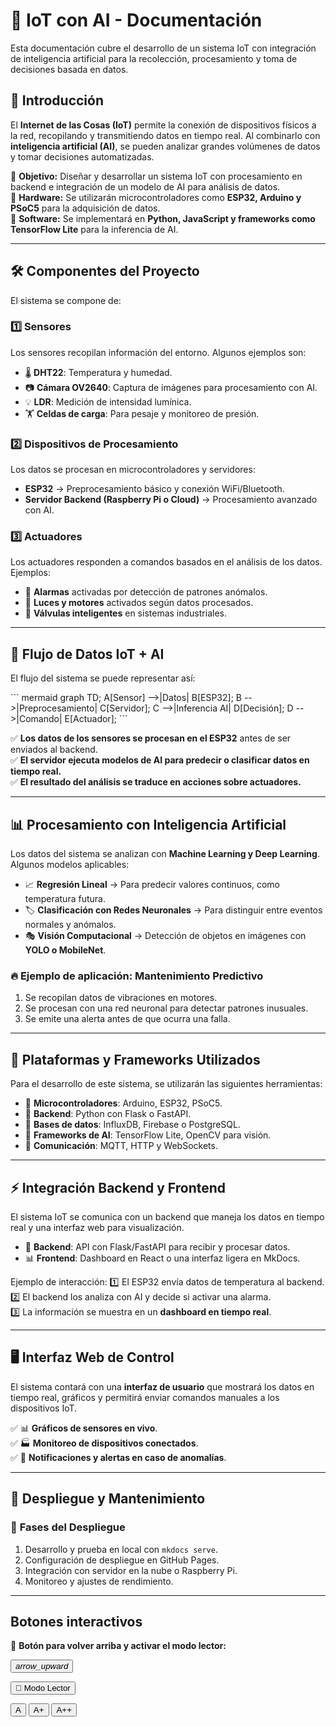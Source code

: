 # 📡 IoT con AI - Documentación

Esta documentación cubre el desarrollo de un sistema IoT con integración de inteligencia artificial para la recolección, procesamiento y toma de decisiones basada en datos.

## 📌 Introducción

El **Internet de las Cosas (IoT)** permite la conexión de dispositivos físicos a la red, recopilando y transmitiendo datos en tiempo real. Al combinarlo con **inteligencia artificial (AI)**, se pueden analizar grandes volúmenes de datos y tomar decisiones automatizadas.

🔹 **Objetivo:** Diseñar y desarrollar un sistema IoT con procesamiento en backend e integración de un modelo de AI para análisis de datos.  
🔹 **Hardware:** Se utilizarán microcontroladores como **ESP32, Arduino y PSoC5** para la adquisición de datos.  
🔹 **Software:** Se implementará en **Python, JavaScript y frameworks como TensorFlow Lite** para la inferencia de AI.

---

## 🛠️ **Componentes del Proyecto**

El sistema se compone de:

### 1️⃣ **Sensores**

Los sensores recopilan información del entorno. Algunos ejemplos son:

- 🌡 **DHT22**: Temperatura y humedad.
- 📷 **Cámara OV2640**: Captura de imágenes para procesamiento con AI.
- 💡 **LDR**: Medición de intensidad lumínica.
- 🏋 **Celdas de carga**: Para pesaje y monitoreo de presión.

### 2️⃣ **Dispositivos de Procesamiento**

Los datos se procesan en microcontroladores y servidores:

- **ESP32** → Preprocesamiento básico y conexión WiFi/Bluetooth.
- **Servidor Backend (Raspberry Pi o Cloud)** → Procesamiento avanzado con AI.

### 3️⃣ **Actuadores**

Los actuadores responden a comandos basados en el análisis de los datos.  
Ejemplos:

- 🔔 **Alarmas** activadas por detección de patrones anómalos.
- 🚦 **Luces y motores** activados según datos procesados.
- 🔧 **Válvulas inteligentes** en sistemas industriales.

---

## 🔀 **Flujo de Datos IoT + AI**

El flujo del sistema se puede representar así:

<div style="display: flex; justify-content: center;">
``` mermaid
graph TD;
  A[Sensor] -->|Datos| B[ESP32];
  B -->|Preprocesamiento| C[Servidor];
  C -->|Inferencia AI| D[Decisión];
  D -->|Comando| E[Actuador];
```
</div>

✅ **Los datos de los sensores se procesan en el ESP32** antes de ser enviados al backend.  
✅ **El servidor ejecuta modelos de AI para predecir o clasificar datos en tiempo real.**  
✅ **El resultado del análisis se traduce en acciones sobre actuadores.**

---

## 📊 **Procesamiento con Inteligencia Artificial**

Los datos del sistema se analizan con **Machine Learning y Deep Learning**. Algunos modelos aplicables:

- 📈 **Regresión Lineal** → Para predecir valores continuos, como temperatura futura.
- 🏷️ **Clasificación con Redes Neuronales** → Para distinguir entre eventos normales y anómalos.
- 🎭 **Visión Computacional** → Detección de objetos en imágenes con **YOLO o MobileNet**.

### 🔥 **Ejemplo de aplicación: Mantenimiento Predictivo**

1. Se recopilan datos de vibraciones en motores.
2. Se procesan con una red neuronal para detectar patrones inusuales.
3. Se emite una alerta antes de que ocurra una falla.

---

## 🚀 **Plataformas y Frameworks Utilizados**

Para el desarrollo de este sistema, se utilizarán las siguientes herramientas:

- 🔹 **Microcontroladores**: Arduino, ESP32, PSoC5.
- 🔹 **Backend**: Python con Flask o FastAPI.
- 🔹 **Bases de datos**: InfluxDB, Firebase o PostgreSQL.
- 🔹 **Frameworks de AI**: TensorFlow Lite, OpenCV para visión.
- 🔹 **Comunicación**: MQTT, HTTP y WebSockets.

---

## ⚡ **Integración Backend y Frontend**

El sistema IoT se comunica con un backend que maneja los datos en tiempo real y una interfaz web para visualización.

- 📡 **Backend**: API con Flask/FastAPI para recibir y procesar datos.
- 📊 **Frontend**: Dashboard en React o una interfaz ligera en MkDocs.

Ejemplo de interacción:
1️⃣ El ESP32 envía datos de temperatura al backend.  
2️⃣ El backend los analiza con AI y decide si activar una alarma.  
3️⃣ La información se muestra en un **dashboard en tiempo real**.

---

## 🖥️ **Interfaz Web de Control**

El sistema contará con una **interfaz de usuario** que mostrará los datos en tiempo real, gráficos y permitirá enviar comandos manuales a los dispositivos IoT.

✅ 📊 **Gráficos de sensores en vivo**.  
✅ 🏭 **Monitoreo de dispositivos conectados**.  
✅ 🔔 **Notificaciones y alertas en caso de anomalías**.

---

## 🔧 **Despliegue y Mantenimiento**

### 🔹 **Fases del Despliegue**

1. Desarrollo y prueba en local con `mkdocs serve`.
2. Configuración de despliegue en GitHub Pages.
3. Integración con servidor en la nube o Raspberry Pi.
4. Monitoreo y ajustes de rendimiento.

---

## **Botones interactivos**

📌 **Botón para volver arriba y activar el modo lector:**

<button id="btn-top" aria-label="Back to Top">
  <i class="material-icons">arrow_upward</i>
</button>

<button id="reader-mode"  aria-label="Activate reading mode">📖 Modo Lector</button>

<div id="font-controls">
  <button onclick="setFontSize('normal')">A</button>
  <button onclick="setFontSize('large')">A+</button>
  <button onclick="setFontSize('xlarge')">A++</button>
</div>

<script>
  document.getElementById('btn-top').addEventListener('click', function() {
    window.scrollTo({ top: 0, behavior: 'smooth' });
  });

  document.getElementById('reader-mode').addEventListener('click', function() {
    document.body.classList.toggle('reader-mode');
  });

   function setFontSize(size) {
    let root = document.documentElement;
    if (size === 'normal') root.style.setProperty('--font-size', '1rem');
    if (size === 'large') root.style.setProperty('--font-size', '1.2rem');
    if (size === 'xlarge') root.style.setProperty('--font-size', '1.5rem');
  }

</script>

<script defer src="scripts/init-mermaid.js"></script>
<script defer src="scripts/main.js"></script>
